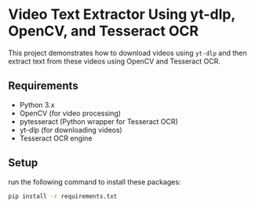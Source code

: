 # Video Text Extractor Using yt-dlp, OpenCV, and Tesseract OCR

This project demonstrates how to download videos using `yt-dlp` and then extract text from these videos using OpenCV and Tesseract OCR.

## Requirements

- Python 3.x
- OpenCV (for video processing)
- pytesseract (Python wrapper for Tesseract OCR)
- yt-dlp (for downloading videos)
- Tesseract OCR engine

## Setup
run the following command to install these packages:

```bash
pip install -r requirements.txt
```

